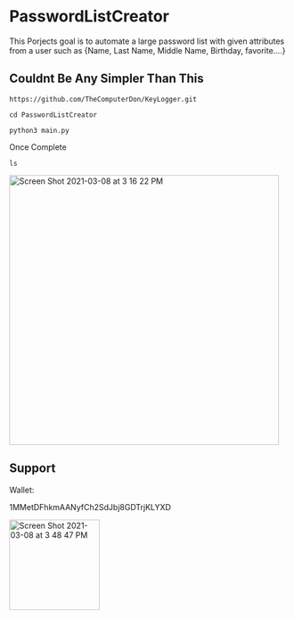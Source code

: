 # PasswordListCreator
This Porjects goal is to automate a large password list with given attributes from a user such as {Name, Last Name, Middle Name, Birthday, favorite....}

## Couldnt Be Any Simpler Than This

```
https://github.com/TheComputerDon/KeyLogger.git
```
```
cd PasswordListCreator
```
```
python3 main.py
```

Once Complete 

```
ls
```

<img width="484" alt="Screen Shot 2021-03-08 at 3 16 22 PM" src="https://user-images.githubusercontent.com/43651169/110389272-86df7680-8021-11eb-8a0f-86bbf9ddeb54.png">



## Support 
Wallet:

1MMetDFhkmAANyfCh2SdJbj8GDTrjKLYXD

<img width="162" alt="Screen Shot 2021-03-08 at 3 48 47 PM" src="https://user-images.githubusercontent.com/43651169/110392189-c8722080-8025-11eb-8c89-7e86db05addb.png">
